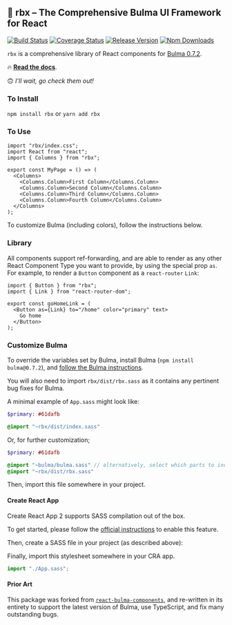 ## 👟 rbx – The Comprehensive Bulma UI Framework for React

[![Build Status](https://travis-ci.org/dfee/rbx.svg?branch=master)](https://travis-ci.org/dfee/rbx)
[![Coverage Status](https://coveralls.io/repos/github/dfee/rbx/badge.svg?branch=master)](https://coveralls.io/github/dfee/rbx?branch=master)
[![Release Version](https://img.shields.io/github/release/dfee/rbx.svg)](https://github.com/dfee/rbx)
[![Npm Downloads](https://img.shields.io/npm/dm/rbx.svg)](https://www.npmjs.com/package/rbx)

`rbx` is a comprehensive library of React components for [Bulma 0.7.2](http://bulma.io).

🔥 **[Read the docs](https://dfee.github.io/rbx/stories)**.

🙃 _I'll wait, go check them out!_

### To Install

`npm install rbx` or `yarn add rbx`

### To Use

```tsx
import "rbx/index.css";
import React from "react";
import { Columns } from "rbx";

export const MyPage = () => (
  <Columns>
    <Columns.Column>First Column</Columns.Column>
    <Columns.Column>Second Column</Columns.Column>
    <Columns.Column>Third Column</Columns.Column>
    <Columns.Column>Fourth Column</Columns.Column>
  </Columns>
);
```

To customize Bulma (including colors), follow the instructions below.

### Library

All components support ref-forwarding, and are able to render as any other React Component Type you want to provide, by using the special prop `as`.
For example, to render a `Button` component as a `react-router` `Link`:

```tsx
import { Button } from "rbx";
import { Link } from "react-router-dom";

export const goHomeLink = (
  <Button as={Link} to="/home" color="primary" text>
    Go home
  </Button>
);
```

### Customize Bulma

To override the variables set by Bulma, install Bulma (`npm install bulma@0.7.2`), and [follow the Bulma instructions](https://bulma.io/documentation/customize/variables/).

You will also need to import `rbx/dist/rbx.sass` as it contains any pertinent bug fixes for Bulma.

A minimal example of `App.sass` might look like:

```sass
$primary: #61dafb

@import "~rbx/dist/index.sass"
```

Or, for further customization;

```sass
$primary: #61dafb

@import "~bulma/bulma.sass" // alternatively, select which parts to include.
@import "~rbx/dist/rbx.sass"
```

Then, import this file somewhere in your project.

#### Create React App

Create React App 2 supports SASS compilation out of the box.

To get started, please follow the [official instructions](https://facebook.github.io/create-react-app/docs/adding-a-sass-stylesheet) to enable this feature.

Then, create a SASS file in your project (as described above):

Finally, import this stylesheet somewhere in your CRA app.

```js
import "./App.sass";
```

#### Prior Art

This package was forked from [`react-bulma-components`](https://github.com/couds/react-bulma-components`), and re-written in its entirety to support the latest version of Bulma, use TypeScript, and fix many outstanding bugs.
